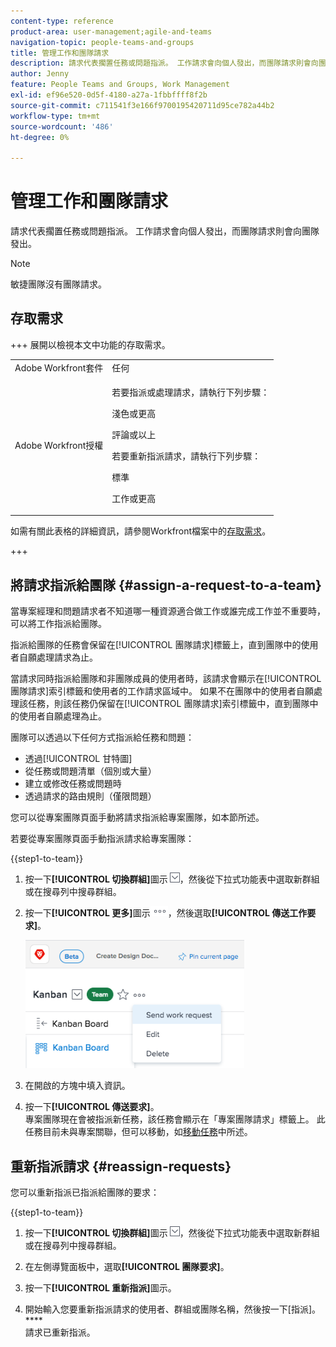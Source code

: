 ```yaml
---
content-type: reference
product-area: user-management;agile-and-teams
navigation-topic: people-teams-and-groups
title: 管理工作和團隊請求
description: 請求代表擱置任務或問題指派。 工作請求會向個人發出，而團隊請求則會向團隊發出。
author: Jenny
feature: People Teams and Groups, Work Management
exl-id: ef96e520-0d5f-4180-a27a-1fbbffff8f2b
source-git-commit: c711541f3e166f9700195420711d95ce782a44b2
workflow-type: tm+mt
source-wordcount: '486'
ht-degree: 0%

---
```


# 管理工作和團隊請求

請求代表擱置任務或問題指派。 工作請求會向個人發出，而團隊請求則會向團隊發出。

>[!NOTE]
>
>敏捷團隊沒有團隊請求。

## 存取需求

+++ 展開以檢視本文中功能的存取需求。

<table style="table-layout:auto"> 
 <col> 
 <col> 
 <tbody> 
  <tr data-mc-conditions=""> 
   <td role="rowheader">Adobe Workfront套件</td> 
   <td>任何</td> 
  </tr> 
  <tr> 
   <td role="rowheader">Adobe Workfront授權</td> 
   <td>
   <p>若要指派或處理請求，請執行下列步驟：
   <p>淺色或更高</p>
  <p>評論或以上</p>
   <p>若要重新指派請求，請執行下列步驟：
   <p>標準</p>
   <p>工作或更高</p></td>
  </tr> 
 </tbody> 
</table>

如需有關此表格的詳細資訊，請參閱Workfront檔案中的[存取需求](/help/quicksilver/administration-and-setup/add-users/access-levels-and-object-permissions/access-level-requirements-in-documentation.md)。

+++

## 將請求指派給團隊 {#assign-a-request-to-a-team}

當專案經理和問題請求者不知道哪一種資源適合做工作或誰完成工作並不重要時，可以將工作指派給團隊。

指派給團隊的任務會保留在[!UICONTROL 團隊請求]標籤上，直到團隊中的使用者自願處理請求為止。

當請求同時指派給團隊和非團隊成員的使用者時，該請求會顯示在[!UICONTROL 團隊請求]索引標籤和使用者的工作請求區域中。 如果不在團隊中的使用者自願處理該任務，則該任務仍保留在[!UICONTROL 團隊請求]索引標籤中，直到團隊中的使用者自願處理為止。

團隊可以透過以下任何方式指派給任務和問題：

* 透過[!UICONTROL 甘特圖]
* 從任務或問題清單（個別或大量）
* 建立或修改任務或問題時
* 透過請求的路由規則（僅限問題）

您可以從專案團隊頁面手動將請求指派給專案團隊，如本節所述。

若要從專案團隊頁面手動指派請求給專案團隊：

{{step1-to-team}}

1. 按一下&#x200B;**[!UICONTROL 切換群組]**&#x200B;圖示![切換群組圖示](assets/switch-team-icon.png)，然後從下拉式功能表中選取新群組或在搜尋列中搜尋群組。

1. 按一下&#x200B;**[!UICONTROL 更多]**&#x200B;圖示![](assets/more-icon.png)，然後選取&#x200B;**[!UICONTROL 傳送工作要求]**。

   ![](assets/edit-team-settings-350x205.png)

1. 在開啟的方塊中填入資訊。
1. 按一下&#x200B;**[!UICONTROL 傳送要求]**。\
   專案團隊現在會被指派新任務，該任務會顯示在「專案團隊請求」標籤上。 此任務目前未與專案關聯，但可以移動，如[移動任務](../../manage-work/tasks/manage-tasks/move-tasks.md)中所述。

## 重新指派請求 {#reassign-requests}

您可以重新指派已指派給團隊的要求：

{{step1-to-team}}

1. 按一下&#x200B;**[!UICONTROL 切換群組]**&#x200B;圖示![切換群組圖示](assets/switch-team-icon.png)，然後從下拉式功能表中選取新群組或在搜尋列中搜尋群組。
1. 在左側導覽面板中，選取&#x200B;**[!UICONTROL 團隊要求]**。
1. 按一下&#x200B;**[!UICONTROL 重新指派]**&#x200B;圖示。

1. 開始輸入您要重新指派請求的使用者、群組或團隊名稱，然後按一下[指派]。****\
   請求已重新指派。
